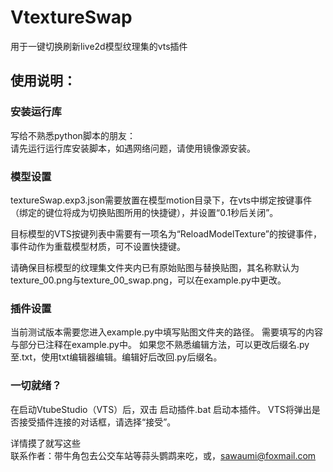 # VtextureSwap

用于一键切换刷新live2d模型纹理集的vts插件

## 使用说明：

### 安装运行库<br/>
写给不熟悉python脚本的朋友：<br/>
请先运行运行库安装脚本，如遇网络问题，请使用镜像源安装。<br/>

### 模型设置<br/>
textureSwap.exp3.json需要放置在模型motion目录下，在vts中绑定按键事件（绑定的键位将成为切换贴图所用的快捷键），并设置“0.1秒后关闭”。<br/>

目标模型的VTS按键列表中需要有一项名为“ReloadModelTexture”的按键事件，事件动作为重载模型材质，可不设置快捷键。<br/>

请确保目标模型的纹理集文件夹内已有原始贴图与替换贴图，其名称默认为texture_00.png与texture_00_swap.png，可以在example.py中更改。<br/>

### 插件设置<br/>
当前测试版本需要您进入example.py中填写贴图文件夹的路径。
需要填写的内容与部分已注释在example.py中。
如果您不熟悉编辑方法，可以更改后缀名.py至.txt，使用txt编辑器编辑。编辑好后改回.py后缀名。<br/>

### 一切就绪？<br/>
在启动VtubeStudio（VTS）后，双击 启动插件.bat 启动本插件。
VTS将弹出是否接受插件连接的对话框，请选择“接受”。<br/>

详情摸了就写这些<br/>
联系作者：带牛角包去公交车站等蒜头鹦鹉来吃，或，sawaumi@foxmail.com
